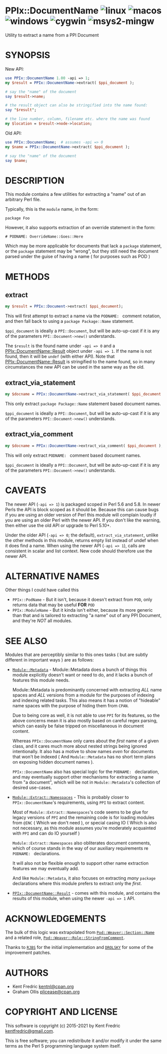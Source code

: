 # PPIx::DocumentName ![linux](https://github.com/uperl/PPIx-DocumentName/workflows/linux/badge.svg) ![macos](https://github.com/uperl/PPIx-DocumentName/workflows/macos/badge.svg) ![windows](https://github.com/uperl/PPIx-DocumentName/workflows/windows/badge.svg) ![cygwin](https://github.com/uperl/PPIx-DocumentName/workflows/cygwin/badge.svg) ![msys2-mingw](https://github.com/uperl/PPIx-DocumentName/workflows/msys2-mingw/badge.svg)

Utility to extract a name from a PPI Document

# SYNOPSIS

New API:

```perl
use PPIx::DocumentName 1.00 -api => 1;
my $result = PPIx::DocumentName->extract( $ppi_document );

# say the "name" of the document
say $result->name;

# the result object can also be stringified into the name found:
say "$result";

# the line number, column, filename etc. where the name was found
my $location = $result->node->location;
```

Old API:

```perl
use PPIx::DocumentName;  # assumes -api => 0
my $name = PPIx::DocumentName->extract( $ppi_document );

# say the "name" of the document
say $name;
```

# DESCRIPTION

This module contains a few utilities for extracting a "name" out of an arbitrary Perl file.

Typically, this is the `module` name, in the form:

```
package Foo
```

However, it also supports extraction of an override statement in the form:

```
# PODNAME: OverrideName::Goes::Here
```

Which may be more applicable for documents that lack a `package` statement, or the `package`
statement may be "wrong", but they still need the document parsed under the guise of having a name
( for purposes such as POD )

# METHODS

## extract

```perl
my $result = PPIx::Document->extract( $ppi_document);
```

This will first attempt to extract a name via the `PODNAME: ` comment notation,
and then fall back to using a `package Package::Name` statement.

`$ppi_document` is ideally a `PPI::Document`, but will be auto-up-cast if it is
any of the parameters `PPI::Document->new()` understands.

The `$result` is the found name under `-api => 0` and a [PPIx::DocumentName::Result](https://metacpan.org/pod/PPIx::DocumentName::Result) object
under `-api => 1`.  If the name is not found, then it will be `undef` (with either API).
Note that [PPIx::DocumentName::Result](https://metacpan.org/pod/PPIx::DocumentName::Result) is stringified to the name found, so in many circumstances
the new API can be used in the same way as the old.

## extract\_via\_statement

```perl
my $docname = PPIx::DocumentName->extract_via_statement( $ppi_document );
```

This only extract `package Package::Name` statement based document names.

`$ppi_document` is ideally a `PPI::Document`, but will be auto-up-cast if it is
any of the parameters `PPI::Document->new()` understands.

## extract\_via\_comment

```perl
my $docname = PPIx::DocumentName->extract_via_comment( $ppi_document );
```

This will only extract `PODNAME: ` comment based document names.

`$ppi_document` is ideally a `PPI::Document`, but will be auto-up-cast if it is
any of the parameters `PPI::Document->new()` understands.

# CAVEATS

The newer API (`-api => 1`) is packaged scoped in Perl 5.6 and 5.8.  In newer Perls the API is block
scoped as it should be.  Because this can cause bugs if you are using an older version of Perl this module
will complain loudly if you are using an older Perl with the newer API.  If you don't like the warning,
then either use the old API or upgrade to Perl 5.10+.

Under the older API (`-api => 0`; the default), `extract_via_statement`, unlike the other
methods in this module, returns empty list instead of undef when it does find a name.  When
using the newer API (`-api => 1`), calls are consistent in scalar and list context.  New
code should therefore use the newer API.

# ALTERNATIVE NAMES

Other things I could have called this

- `PPIx::PodName` - But it isn't, because it doesn't extract from `POD`, only returns data that may be useful **FOR**
`POD`
- `PPIx::ModuleName` - But it kinda isn't either, because its more generic than that and is tailored to extracting
"a name" out of any PPI Document, and they're _NOT_ all modules.

# SEE ALSO

Modules that are perceptibly similar to this ones tasks ( but are subtly different in important ways ) are as follows:

- [`Module::Metadata`](https://metacpan.org/pod/Module::Metadata) - Module::Metadata does a bunch of things this module explicitly doesn't
want or need to do, and it lacks a bunch of features this module needs.

    Module::Metadata is predominantly concerned with extracting _ALL_ name spaces and _ALL_ versions from a module for the
    purposes of indexing and indexing related tasks. This also means it has a notion of "hideable" name spaces with the purpose
    of hiding them from `CPAN`.

    Due to being core as well, it is not able to use `PPI` for its features, so the above concerns mean it is also mostly
    based on careful regex parsing, which can easily be false tripped on miscellaneous in document content.

    Whereas `PPIx::DocumentName` only cares about the _first_ name of a given class, and it cares much more about nested
    strings being ignored intentionally. It also has a motive to show names _even_ for documents that won't be indexed
    ( And `Module::Metadata` has no short term plans on exposing hidden document names ).

    `PPIx::DocumentName` also has special logic for the `PODNAME: ` declaration, and may eventually support other
    mechanisms for extracting a name from "a document", which will be not in `Module::Metadata`'s collection of desired
    use-cases.

- [`Module::Extract::Namespaces`](https://metacpan.org/pod/Module::Extract::Namespaces) - This is probably closer to
`PPIx::DocumentName`'s requirements, using `PPI` to extract content.

    Most of `Module::Extract::Namespaces`'s code seems to be glue for legacy versions of `PPI` and the remaining
    code is for loading modules from `@INC` ( Which we don't need ), or special casing IO ( Which is also not necessary,
    as this module assumes you're moderately acquainted with `PPI` and can do IO yourself )

    `Module::Extract::Namespaces` also obliterates document comments, which of course stands in the way of our auxiliary
    requirements re `PODNAME: ` declarations.

    It will also not be flexible enough to support other name extraction features we may eventually add.

    And like `Module::Metadata`, it also focuses on extracting _many_ `package` declarations where this module prefers
    to extract only the _first_.

- [`PPIx::DocumentName::Result`](https://metacpan.org/pod/PPIx::DocumentName::Result) - comes with this module, and contains the results of
this module, when using the newer `-api => 1` API.

# ACKNOWLEDGEMENTS

The bulk of this logic was extrapolated from [`Pod::Weaver::Section::Name`](https://metacpan.org/pod/Pod::Weaver::Section::Name)
and a related role, [`Pod::Weaver::Role::StringFromComment`](https://metacpan.org/pod/Pod::Weaver::Role::StringFromComment).

Thanks to [`RJBS`](cpan:///author/RJBS) for the initial implementation and [`DROLSKY`](cpan:///author/DROLSKY) for some of the improvement patches.

# AUTHORS

- Kent Fredric <kentnl@cpan.org>
- Graham Ollis <plicease@cpan.org>

# COPYRIGHT AND LICENSE

This software is copyright (c) 2015-2021 by Kent Fredric <kentfredric@gmail.com>.

This is free software; you can redistribute it and/or modify it under
the same terms as the Perl 5 programming language system itself.

